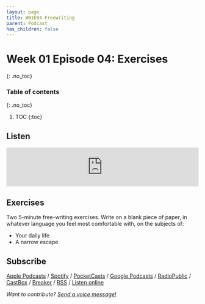 ```yaml
---
layout: page
title: W01E04 Freewriting
parent: Podcast
has_children: false
---
```





# Week 01 Episode 04: Exercises
{: .no_toc}

### Table of contents
{: .no_toc}

1. TOC
{:toc}


## Listen

<iframe src="https://anchor.fm/olliepalmer/embed/episodes/Week-1-Episode-4-Freewriting-ebubvn/a-a1p6hpo" height="102px" width="100%" frameborder="0" scrolling="no"></iframe>

## Exercises

Two 5-minute free-writing exercises. Write on a blank piece of paper, in whatever language you feel most comfortable with, on the subjects of:

- Your daily life
- A narrow escape


## Subscribe

[Apple Podcasts](https://podcasts.apple.com/gb/podcast/parallel-worlds/id1504529134) / [Spotify](https://open.spotify.com/show/3L3RhKaoqQZoU9fIcLuZjz) / [PocketCasts](https://pca.st/ha20534r) / [Google Podcasts](https://www.google.com/podcasts?feed=aHR0cHM6Ly9hbmNob3IuZm0vcy8xODg0YjAwOC9wb2RjYXN0L3Jzcw%3D%3D) / [RadioPublic](https://radiopublic.com/parallel-worlds-WzVy1K) / [CastBox](https://castbox.fm/channel/id2710471?utm_source=podcaster&utm_medium=dlink&utm_campaign=c_2710471&utm_content=Parallel%20Worlds-CastBox_FM) / [Breaker](https://www.breaker.audio/parallel-worlds) / [RSS](https://anchor.fm/s/1884b008/podcast/rss) / [Listen online](https://anchor.fm/olliepalmer)

_Want to contribute? [Send a voice message!](https://anchor.fm/olliepalmer/message)_
